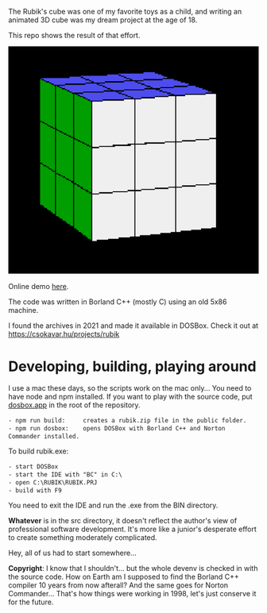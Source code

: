 The Rubik's cube was one of my favorite toys as a child, and writing an animated 3D cube was my dream project at the age of 18. 

This repo shows the result of that effort.

![screenshot](screenshot.png)

Online demo [here](https://csokavar.hu/projects/rubik).

The code was written in Borland C++ (mostly C) using an old 5x86 machine. 

I found the archives in 2021 and made it available in DOSBox. Check it out at https://csokavar.hu/projects/rubik

# Developing, building, playing around

I use a mac these days, so the scripts work on the mac only... You need to have node and npm installed. 
If you want to play with the source code, put [dosbox.app](https://www.dosbox.com/) in the root of the repository.

```
- npm run build:     creates a rubik.zip file in the public folder.
- npm run dosbox:    opens DOSBox with Borland C++ and Norton Commander installed.
```

To build rubik.exe:
```
- start DOSBox
- start the IDE with "BC" in C:\
- open C:\RUBIK\RUBIK.PRJ
- build with F9
``` 

You need to exit the IDE and run the .exe from the BIN directory.

**Whatever** is in the src directory, it doesn't reflect the author's 
view of professional software development. It's more like a
junior's desperate effort to create something moderately complicated.

Hey, all of us had to start somewhere...

**Copyright**: I know that I shouldn't... but the whole devenv is checked in
with the source code. How on Earth am I supposed to find the Borland C++ 
compiler 10 years from now afterall? And the same goes for Norton Commander...
That's how things were working in 1998, let's just conserve it for the future.

